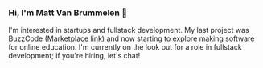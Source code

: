 ### Hi, I'm Matt Van Brummelen 👋

I'm interested in startups and fullstack development. My last project was BuzzCode ([Marketplace link](https://marketplace.visualstudio.com/items?itemName=BuzzCode.buzzcode)) and now starting to explore making software for online education. I'm currently on the look out for a role in fullstack development; if you're hiring, let's chat!
<!--
**matthewvb77/matthewvb77** is a ✨ _special_ ✨ repository because its `README.md` (this file) appears on your GitHub profile.

Here are some ideas to get you started:

- 🔭 I’m currently working on ...
- 🌱 I’m currently learning ...
- 👯 I’m looking to collaborate on ...
- 🤔 I’m looking for help with ...
- 💬 Ask me about ...
- 📫 How to reach me: ...
- 😄 Pronouns: ...
- ⚡ Fun fact: ...
-->
